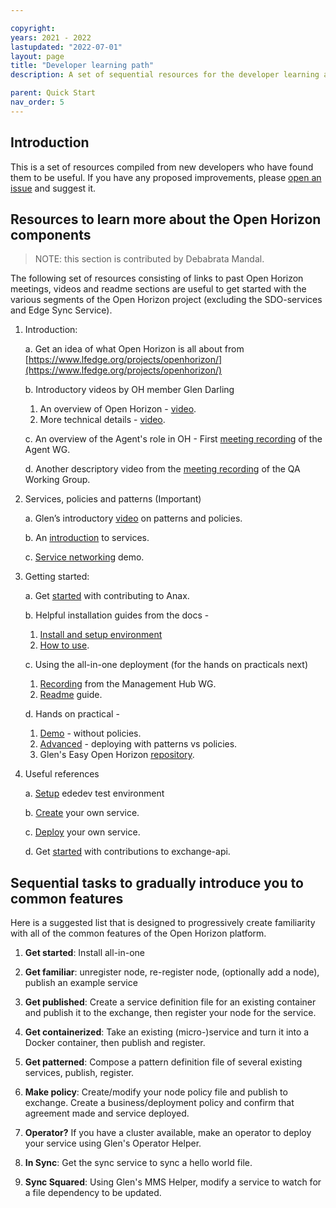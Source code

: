```yaml
---

copyright:
years: 2021 - 2022
lastupdated: "2022-07-01"
layout: page
title: "Developer learning path"
description: A set of sequential resources for the developer learning about Open Horizon

parent: Quick Start
nav_order: 5
---
```


## Introduction

This is a set of resources compiled from new developers who have found them to be useful.  If you have any proposed improvements, please [open an issue](https://github.com/open-horizon/open-horizon.github.io/issues/new) and suggest it.

## Resources to learn more about the Open Horizon components

> NOTE: this section is contributed by Debabrata Mandal.

The following set of resources consisting of links to past Open Horizon meetings, videos and readme sections are useful to get started with the various segments of the Open Horizon project (excluding the SDO-services and Edge Sync Service). 

1. Introduction:

    a. Get an idea of what Open Horizon is all about from [https://www.lfedge.org/projects/openhorizon/](https://www.lfedge.org/projects/openhorizon/)

    b. Introductory videos by OH member Glen Darling 
    1. An overview of Open Horizon - [video](https://www.youtube.com/watch?v=g59RTLV22fw&list=PLgohd895XSUddtseFy4HxCqTqqlYfW8Ix&index=2).
    2. More technical details - [video](https://www.youtube.com/watch?v=WyZaKiI4wLE&list=PLgohd895XSUddtseFy4HxCqTqqlYfW8Ix&index=7).

    c. An overview of the Agent's role in OH - First [meeting recording](https://zoom.us/rec/share/tPFREb__zGpObc-V10GPVPA6IKT7eaa81iUbrPcOz0nRkgZlvoon4BvQjZ_73kqH?startTime=1595863993000) of the Agent WG.

    d. Another descriptory video from the [meeting recording](https://zoom.us/rec/play/87yiQniSZ0VtHPh6Roz_HLyfOGcDV6Cpx2nosQhR4Z9Ed52JlGB3bxYBbAVYwDzZpWJxu-UfaToBTab8.85GZKncg_KFrO0uP?continueMode=true&_x_zm_rtaid=oC4Wb8hjTtCHn49H1M6i9g.1613742221653.b2e466b17a6979e0fba21e9209e5acfc&_x_zm_rhtaid=626) of the QA Working Group.

2. Services, policies and patterns (Important)

    a. Glen’s introductory [video](https://www.youtube.com/watch?v=alcHKc3Upbk&list=PLgohd895XSUddtseFy4HxCqTqqlYfW8Ix&index=4) on patterns and policies. 

    b. An [introduction](https://zoom.us/rec/share/6eheFpXwq3JLYo3duXDBf7wDLp-5T6a82nRN-vRfzUuBm-ELkKqZmz1kthR-uAAf?startTime=1598282577000) to services.

    c. [Service networking](https://www.youtube.com/watch?v=jUeMvr87jz8&list=PLgohd895XSUddtseFy4HxCqTqqlYfW8Ix&index=8) demo.

3. Getting started:

    a. Get [started](https://zoom.us/rec/play/uJV_dOqhp2g3TNLGswSDAqMvW47uffmsgylM8_AMzE_hWngLYACmbrEQYbR6DRGSdV9GsMJms2rXWT5P) with contributing to Anax.

    b. Helpful installation guides from the docs - 
    1. [Install and setup environment](https://open-horizon.github.io/common-requests/install.html) 
    2. [How to use](https://open-horizon.github.io/common-requests/use.html).

    c. Using the all-in-one deployment (for the hands on practicals next) 
    1. [Recording](https://zoom.us/rec/play/IlrDE_zkKkCcjYrqNp5RSo1-Up2EcIrkTlMndE3BtjtPK8GvZ8FGD3914gZGjZMRp4rltFFrslaEo5Xq.0QGVy6YtQRaZTZ55?startTime=1598534658000&_x_zm_rtaid=oC4Wb8hjTtCHn49H1M6i9g.1613742221653.b2e466b17a6979e0fba21e9209e5acfc&_x_zm_rhtaid=626) from the Management Hub WG.
    2. [Readme](https://github.com/open-horizon/devops/tree/master/mgmt-hub) guide.

    d. Hands on practical - 
    1. [Demo](https://www.youtube.com/watch?v=Fk9zJyExELU&list=PLgohd895XSUddtseFy4HxCqTqqlYfW8Ix&index=3) - without policies.
    2. [Advanced](https://www.youtube.com/watch?v=vgUuOIefamA&list=PLgohd895XSUddtseFy4HxCqTqqlYfW8Ix&index=5) - deploying with patterns vs policies.
    3. Glen's Easy Open Horizon [repository](https://github.com/TheMosquito/easy-open-horizon).

4. Useful references

    a. [Setup](https://github.com/open-horizon/anax/tree/master/test) ededev test environment

    b. [Create](https://github.com/open-horizon/examples/blob/master/edge/services/helloworld/CreateService.md) your own service.

    c. [Deploy](https://github.com/open-horizon/examples/tree/master/edge/services/helloworld) your own service. 
    
    d. Get [started](https://github.com/open-horizon/exchange-api/blob/master/README.md) with contributions to exchange-api.

## Sequential tasks to gradually introduce you to common features

Here is a suggested list that is designed to progressively create familiarity with all of the common features of the Open Horizon platform.

1. **Get started**: Install all-in-one

2. **Get familiar**: unregister node, re-register node, (optionally add a node), publish an example service

3. **Get published**: Create a service definition file for an existing container and publish it to the exchange, then register your node for the service.

4. **Get containerized**: Take an existing (micro-)service and turn it into a Docker container, then publish and register.

5. **Get patterned**: Compose a pattern definition file of several existing services, publish, register.

6. **Make policy**: Create/modify your node policy file and publish to exchange.  Create a business/deployment policy and confirm that agreement made and service deployed.

7. **Operator?**  If you have a cluster available, make an operator to deploy your service using Glen's Operator Helper.

8. **In Sync**: Get the sync service to sync a hello world file.

9. **Sync Squared**: Using Glen's MMS Helper, modify a service to watch for a file dependency to be updated.

